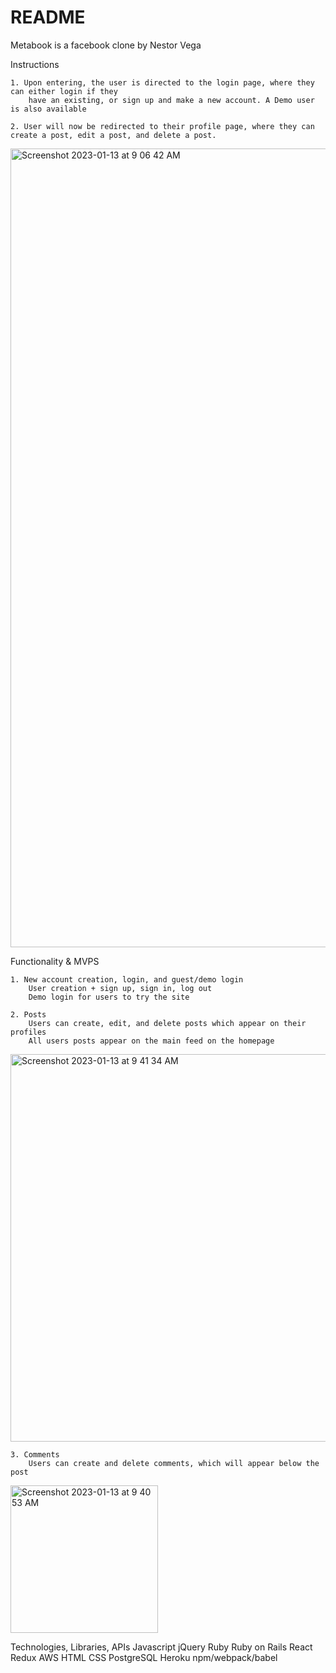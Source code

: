 # README

Metabook is a facebook clone by Nestor Vega

Instructions

    1. Upon entering, the user is directed to the login page, where they can either login if they
        have an existing, or sign up and make a new account. A Demo user is also available

    2. User will now be redirected to their profile page, where they can create a post, edit a post, and delete a post.
    
<img width="1278" alt="Screenshot 2023-01-13 at 9 06 42 AM" src="https://user-images.githubusercontent.com/93811834/212377744-6bc1a85d-1e62-4366-abf2-ed984cac69f2.png">

Functionality & MVPS

    1. New account creation, login, and guest/demo login
        User creation + sign up, sign in, log out
        Demo login for users to try the site

    2. Posts
        Users can create, edit, and delete posts which appear on their profiles
        All users posts appear on the main feed on the homepage

<img width="620" alt="Screenshot 2023-01-13 at 9 41 34 AM" src="https://user-images.githubusercontent.com/93811834/212385195-25bb3181-326d-422b-a550-a50e1027e83c.png">



    3. Comments
        Users can create and delete comments, which will appear below the post

<img width="236" alt="Screenshot 2023-01-13 at 9 40 53 AM" src="https://user-images.githubusercontent.com/93811834/212385081-b08b67ab-de65-42b5-8e5a-6d02be37c017.png">

 

Technologies, Libraries, APIs
    Javascript
    jQuery
    Ruby
    Ruby on Rails
    React
    Redux
    AWS
    HTML
    CSS
    PostgreSQL
    Heroku
    npm/webpack/babel
